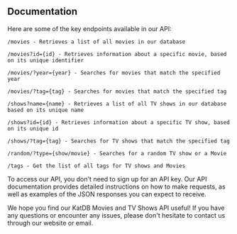 
## Documentation

Here are some of the key endpoints available in our API:

    /movies - Retrieves a list of all movies in our database

    /movies?id={id} - Retrieves information about a specific movie, based on its unique identifier

    /movies/?year={year} - Searches for movies that match the specified year

    /movies/?tag={tag} - Searches for movies that match the specified tag

    /shows?name={name} - Retrieves a list of all TV shows in our database based on its unique name

    /shows?id={id} - Retrieves information about a specific TV show, based on its unique id

    /shows/?tag={tag} - Searches for TV shows that match the specified tag

    /random/?type={show/movie} - Searches for a random TV show or a Movie
                        
    /tags - Get the list of all tags for TV shows and Movies

To access our API, you don't need to sign up for an API key. Our API documentation provides detailed instructions on how to make requests, as well as examples of the JSON responses you can expect to receive.

We hope you find our KatDB Movies and TV Shows API useful! If you have any questions or encounter any issues, please don't hesitate to contact us through our website or email.
